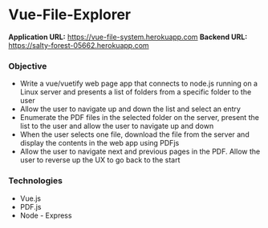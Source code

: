 # Vue-File-Explorer

**Application URL:** https://vue-file-system.herokuapp.com
**Backend URL:** https://salty-forest-05662.herokuapp.com

### Objective ###
* Write a vue/vuetify web page app that connects to node.js running on a Linux server and presents a list of folders from a specific folder to the user
* Allow the user to navigate up and down the list and select an entry
* Enumerate the PDF files in the selected folder on the server, present the list to the user and allow the user to navigate up and down
* When the user selects one file, download the file from the server and display the contents in the web app using PDFjs
* Allow the user to navigate next and previous pages in the PDF. Allow the user to reverse up the UX to go back to the start

### Technologies ###
* Vue.js
* PDF.js
* Node - Express
